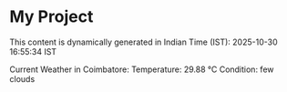# My Project

This content is dynamically generated in Indian Time (IST): 2025-10-30 16:55:34 IST


Current Weather in Coimbatore:
Temperature: 29.88 °C
Condition: few clouds
